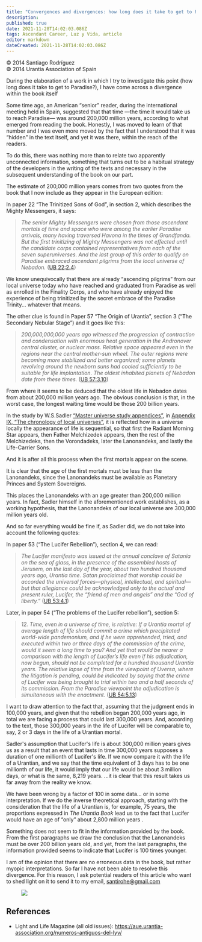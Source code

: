 ```yaml
---
title: "Convergences and divergences: how long does it take to get to Paradise?"
description: 
published: true
date: 2021-11-28T14:02:03.086Z
tags: Ascendant Career, Luz y Vida, article
editor: markdown
dateCreated: 2021-11-28T14:02:03.086Z
---
```


<p class="v-card v-sheet theme--light gray lighten-3 px-2">© 2014 Santiago Rodríguez<br>© 2014 Urantia Association of Spain</p>


During the elaboration of a work in which I try to investigate this point (how long does it take to get to Paradise?), I have come across a divergence within the book itself

Some time ago, an American “senior” reader, during the international meeting held in Spain, suggested that that time —the time it would take us to reach Paradise— was around 200,000 million years, according to what emerged from reading the book. Honestly, I was moved to learn of that number and I was even more moved by the fact that I understood that it was “hidden” in the text itself, and yet it was there, within the reach of the readers.

To do this, there was nothing more than to relate two apparently unconnected information, something that turns out to be a habitual strategy of the developers in the writing of the texts and necessary in the subsequent understanding of the book on our part.

The estimate of 200,000 million years comes from two quotes from the book that I now include as they appear in the European edition:

In paper 22 “The Trinitized Sons of God”, in section 2, which describes the Mighty Messengers, it says:

> _The senior Mighty Messengers were chosen from those ascendant mortals of time and space who were among the earlier Paradise arrivals, many having traversed Havona in the times of Grandfanda. But the first trinitizing of Mighty Messengers was not effected until the candidate corps contained representatives from each of the seven superuniverses. And the last group of this order to qualify on Paradise embraced ascendant pilgrims from the local universe of Nebadon._ ([UB 22:2.4](/en/The_Urantia_Book/22#p2_4))

We know unequivocally that there are already “ascending pilgrims” from our local universe today who have reached and graduated from Paradise as well as enrolled in the Finality Corps, and who have already enjoyed the experience of being trinitized by the secret embrace of the Paradise Trinity... whatever that means.

The other clue is found in Paper 57 “The Origin of Urantia”, section 3 (“The Secondary Nebular Stage”) and it goes like this:

> _*200,000,000,000* years ago witnessed the progression of contraction and condensation with enormous heat generation in the Andronover central cluster, or nuclear mass. Relative space appeared even in the regions near the central mother-sun wheel. The outer regions were becoming more stabilized and better organized; some planets revolving around the newborn suns had cooled sufficiently to be suitable for life implantation. The oldest inhabited planets of Nebadon date from these times._ ([UB 57:3.10](/en/The_Urantia_Book/57#p3_10))

From where it seems to be deduced that the oldest life in Nebadon dates from about 200,000 million years ago. The obvious conclusion is that, in the worst case, the longest waiting time would be those 200 billion years.

In the study by W.S.Sadler [“Master universe study appendices”](/en/article/William_S_Sadler_Jr/Appendices_to_Study_of_the_Master_Universe), in [Appendix IX, “The chronology of local universes”](/en/article/William_S_Sadler_Jr/Appendices_to_Study_of_the_Master_Universe/Appendix_9), it is reflected how in a universe locally the appearance of life is sequential, so that first the Radiant Morning Star appears, then Father Melchizedek appears, then the rest of the Melchizedeks, then the Vorondadeks, later the Lanonandeks, and lastly the Life-Carrier Sons.

And it is after all this process when the first mortals appear on the scene.

It is clear that the age of the first mortals must be less than the Lanonandeks, since the Lanonandeks must be available as Planetary Princes and System Sovereigns.

This places the Lanonandeks with an age greater than 200,000 million years. In fact, Sadler himself in the aforementioned work establishes, as a working hypothesis, that the Lanonandeks of our local universe are 300,000 million years old.

And so far everything would be fine if, as Sadler did, we do not take into account the following quotes:

In paper 53 (“The Lucifer Rebellion”), section 4, we can read:

> _The Lucifer manifesto was issued at the annual conclave of Satania on the sea of glass, in the presence of the assembled hosts of Jerusem, on the last day of the year, about two hundred thousand years ago, Urantia time. Satan proclaimed that worship could be accorded the universal forces—physical, intellectual, and spiritual—but that allegiance could be acknowledged only to the actual and present ruler, Lucifer, the “friend of men and angels” and the “God of liberty.”_ ([UB 53:4.1](/en/The_Urantia_Book/53#p4_1))

Later, in paper 54 (“The problems of the Lucifer rebellion”), section 5:

> _12. Time, even in a universe of time, is relative: If a Urantia mortal of average length of life should commit a crime which precipitated world-wide pandemonium, and if he were apprehended, tried, and executed within two or three days of the commission of the crime, would it seem a long time to you? And yet that would be nearer a comparison with the length of Lucifer’s life even if his adjudication, now begun, should not be completed for a hundred thousand Urantia years. The relative lapse of time from the viewpoint of Uversa, where the litigation is pending, could be indicated by saying that the crime of Lucifer was being brought to trial within two and a half seconds of its commission. From the Paradise viewpoint the adjudication is simultaneous with the enactment._ ([UB 54:5.13](/en/The_Urantia_Book/54#p5_13))

I want to draw attention to the fact that, assuming that the judgment ends in 100,000 years, and given that the rebellion began 200,000 years ago, in total we are facing a process that could last 300,000 years. And, according to the text, those 300,000 years in the life of Lucifer will be comparable to, say, 2 or 3 days in the life of a Urantian mortal.

Sadler's assumption that Lucifer's life is about 300,000 million years gives us as a result that an event that lasts in time 300,000 years supposes a duration of one millionth of Lucifer's life. If we now compare it with the life of a Urantian, and we say that the time equivalent of 3 days has to be one millionth of our life, it would imply that our life would be about 3 million days, or what is the same, 8,219 years. ...it is clear that this result takes us far away from the reality we know.

We have been wrong by a factor of 100 in some data... or in some interpretation. If we do the inverse theoretical approach, starting with the consideration that the life of a Urantian is, for example, 75 years, the proportions expressed in _The Urantia Book_ lead us to the fact that Lucifer would have an age of “only” about 2,800 million years .

Something does not seem to fit in the information provided by the book. From the first paragraphs we draw the conclusion that the Lanonandeks must be over 200 billion years old, and yet, from the last paragraphs, the information provided seems to indicate that Lucifer is 100 times younger.

I am of the opinion that there are no erroneous data in the book, but rather myopic interpretations. So far I have not been able to resolve this divergence. For this reason, I ask potential readers of this article who want to shed light on it to send it to my email, santirohe@gmail.com

<figure id="Figure_1" class="image urantiapedia">
<img src="/image/article/Luz_y_Vida/LyV36/07.jpg">
</figure>

## References

- Light and Life Magazine (all old issues): https://aue.urantia-association.org/numeros-antiguos-del-lyv/

